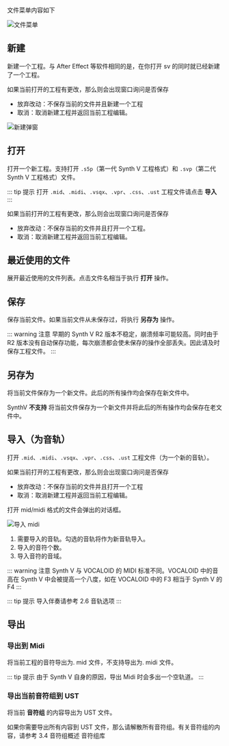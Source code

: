 文件菜单内容如下

![文件菜单](/synthesizer-v-r2-docs/2/2.2.png)

## 新建

新建一个工程。与 After Effect 等软件相同的是，在你打开 sv 的同时就已经新建了一个工程。

如果当前打开的工程有更改，那么则会出现窗口询问是否保存

* 放弃改动：不保存当前的文件并且新建一个工程
* 取消：取消新建工程并返回当前工程编辑。

![新建弹窗](/synthesizer-v-r2-docs/2/2.8.png)

## 打开

打开一个新工程。支持打开 `.s5p`（第一代 Synth V 工程格式）和 `.svp`（第二代 Synth V 工程格式）文件。

::: tip 提示
打开 `.mid`、`.midi`、`.vsqx`、`.vpr`、`.css`、`.ust` 工程文件请点击 **导入**
:::

如果当前打开的工程有更改，那么则会出现窗口询问是否保存

* 放弃改动：不保存当前的文件并且打开一个工程。
* 取消：取消新建工程并返回当前工程编辑。

## 最近使用的文件

展开最近使用的文件列表。点击文件名相当于执行 **打开** 操作。

## 保存

保存当前文件。如果当前文件从未保存过，将执行 **另存为** 操作。

::: warning 注意
早期的 Synth V R2 版本不稳定，崩溃频率可能较高。同时由于 R2 版本没有自动保存功能，每次崩溃都会使未保存的操作全部丢失。因此请及时保存工程文件。
:::

## 另存为

将当前文件保存为一个新文件。此后的所有操作均会保存在新文件中。

SynthV **不支持** 将当前文件保存为一个新文件并将此后的所有操作均会保存在老文件中。

## 导入（为音轨）

打开 `.mid`、`.midi`、`.vsqx`、`.vpr`、`.css`、`.ust` 工程文件（为一个新的音轨）。

如果当前打开的工程有更改，那么则会出现窗口询问是否保存

* 放弃改动：不保存当前的文件并且打开一个工程
* 取消：取消新建工程并返回当前工程编辑。

打开 mid/midi 格式的文件会弹出的对话框。

![导入 midi](/synthesizer-v-r2-docs/2/2.9.png)

1. 需要导入的音轨。勾选的音轨将作为新音轨导入。
2. 导入的音符个数。
3. 导入音符的音域。

::: warning 注意
Synth V 与 VOCALOID 的 MIDI 标准不同。VOCALOID 中的音高在 Synth V 中会被提高一个八度，如在 VOCALOID 中的 F3 相当于 Synth V 的 F4
:::

::: tip 提示
导入伴奏请参考 2.6 音轨选项
:::

## 导出

### 导出到 Midi

将当前工程的音符导出为. mid 文件，不支持导出为. midi 文件。

::: tip 提示
由于 Synth V 自身的原因，导出 Midi 时会多出一个空轨道。
:::

### 导出当前音符组到 UST

将当前 **音符组** 的内容导出为 UST 文件。

如果你需要导出所有内容到 UST 文件，那么请解散所有音符组。有关音符组的内容，请参考 3.4 音符组概述 音符组库

<Vssue :title="$title" />